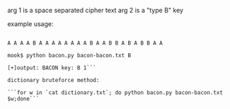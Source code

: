 arg 1 is a space separated cipher text
arg 2 is a "type B" key

example usage:

```mook$ cat bacon-bacon.txt

A A A A B A A A A A A A A B A A B B A B A B B A A

mook$ python bacon.py bacon-bacon.txt B

[+]output: BACON key: B 1```

dictionary bruteforce method:

```for w in `cat dictionary.txt`; do python bacon.py bacon-bacon.txt $w;done```
